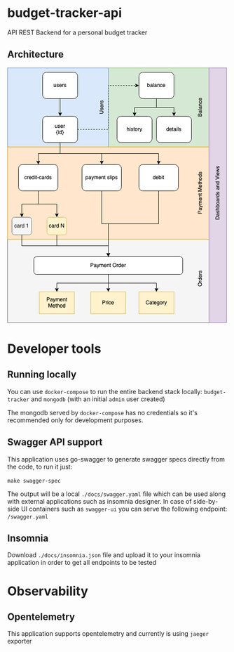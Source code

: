 # budget-tracker-api

API REST Backend for a personal budget tracker

## Architecture

<img src="imgs/budget-tracker.png" alt="">

# Developer tools

## Running locally

You can use `docker-compose` to run the entire backend stack locally: `budget-tracker` and `mongodb` (with an initial `admin` user created)

The mongodb served by `docker-compose` has no credentials so it's recommended only for development purposes.

## Swagger API support

This application uses go-swagger to generate swagger specs directly from the code, to run it just:

`make swagger-spec`

The output will be a local `./docs/swagger.yaml` file which can be used along with external applications such as insomnia designer. In case of side-by-side UI containers such as `swagger-ui` you can serve the following endpoint: `/swagger.yaml`

## Insomnia

Download `./docs/insomnia.json` file and upload it to your insomnia application in order to get all endpoints to be tested

# Observability

## Opentelemetry

This application supports opentelemetry and currently is using `jaeger` exporter
